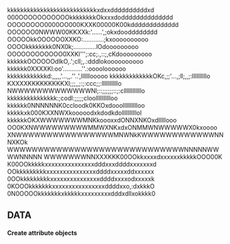 kkkkkkkkkkkkkkkkkkkkkkkkkkkxdxxddddddddddxd
000OOOOOOOOOOOkkkkkkkkOkxxxdodddddddddddddd
OOOOOOOO0000OO000KXXK00000K00kddddddddddddd
OOOOOO0NWWW00KKXXk:'......',;okxdoodddddddd
OOOOOkkOOOOOOXXKO:............;kxoooooooooo
OOOOkkkkkkkk0NX0k;.............lOdooooooooo
OOOOOOOOOOOO0XXKl''';:cc;.,::;,cKdooooooooo
kkkkkkOOOOOOdlkO,.';cll;,.:dddlokoooooooooo
kkkkkk0XXXXKl:oo'...........''.:ooooloooooo
kkkkkkkkkkkkd:,,,,,'...,,.''..',llllllooooo
kkkkkkkkkkkkkOKc,;;'...,;ll;,,;:llllllllllo
KXXXXKKKKKKKKKXl;;;,,;:;:ccc;;:lllllllllllo
NWWWWWWWWWWWWWNl;::;;;;;;::;:cllllllllllllo
kkkkkkkkkkkkkkk:;codl:;;;;;cloolllllllllloo
kkkkkk0NNNNNNK0ccloodk0KKOxdooolllllllllloo
kkkkkxk000KXXNWXkooooodxkdodkdollllllllllol
kkkkkkOKXWWWWWWWMNKkoooxxdONNXNKOxdlllllooo
OO0KXNWWWWWWWWWMMWXNKxdxONMMWNWWWWWX0kxoooo
XNWWWWWWWWWWWWWWWWMNWNkKWWWWWWWWWWWWNNNXKOk
WWWWWWWWWWWWWWWWWWWWWWWWWWWWWNNNNNWWWWNNNNN
WWWWWWWNNXXXKKK00OOkkxxxxdxxxxxxkkkkkOOO00K
K00OOkkkkkxxxxxxxxxxxxxxxdddxxxddddxxxxxxxd
OOkkkkkkkkkxxxxxxxxxxxxxxxddddxxxxxddxxxxxx
0OOkkkkkkkkkxxxxxxxxxxxxxxxddddxxxxodxxxxxk
0KOOOkkkkkkkxxxxxxxxxxxxxxxxddddxxo,:dxkkkO
0N0OOOOkkkkkkkxkkkkkxxxxxxxxxdddxdllxokkkk0

DATA
----

#### Create attribute objects
